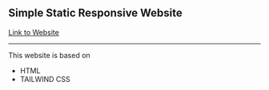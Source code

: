 ## Simple Static Responsive Website
[Link to Website](https://amitdas022.github.io/TailwindCSS/)
_________________
This website is based on 
* HTML
* TAILWIND CSS
